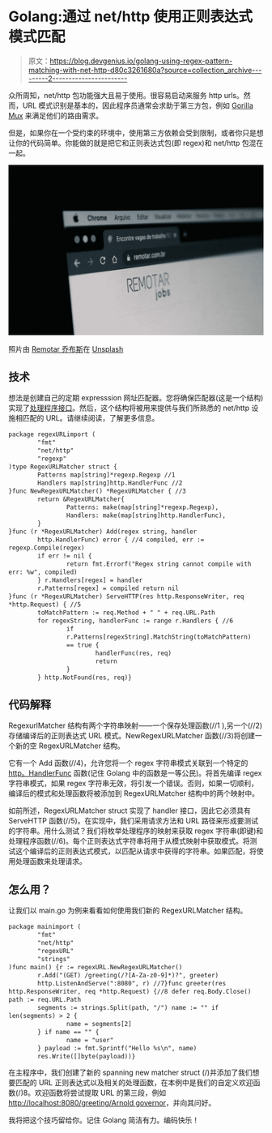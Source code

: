 # Golang:通过 net/http 使用正则表达式模式匹配

> 原文：<https://blog.devgenius.io/golang-using-regex-pattern-matching-with-net-http-d80c3261680a?source=collection_archive---------2----------------------->

众所周知，net/http 包功能强大且易于使用。很容易启动来服务 http urls。然而，URL 模式识别是基本的，因此程序员通常会求助于第三方包，例如 [Gorilla Mux](https://github.com/gorilla/mux) 来满足他们的路由需求。

但是，如果你在一个受约束的环境中，使用第三方依赖会受到限制，或者你只是想让你的代码简单。你能做的就是把它和正则表达式包(即 regex)和 net/http 包混在一起。

![](img/fb5ecbbd954179d301893e5fb1ba188f.png)

照片由 [Remotar 乔布斯](https://unsplash.com/@remotarjobs?utm_source=medium&utm_medium=referral)在 [Unsplash](https://unsplash.com?utm_source=medium&utm_medium=referral)

## 技术

想法是创建自己的定期 expresssion 网址匹配器。您将确保匹配器(这是一个结构)实现了[处理程序接口](https://pkg.go.dev/net/http#Handler)。然后，这个结构将被用来提供与我们所熟悉的 net/http 设施相匹配的 URL。请继续阅读，了解更多信息。

```
package regexURLimport (
        "fmt"
        "net/http"
        "regexp"
)type RegexURLMatcher struct {
        Patterns map[string]*regexp.Regexp //1
        Handlers map[string]http.HandlerFunc //2
}func NewRegexURLMatcher() *RegexURLMatcher { //3
        return &RegexURLMatcher{
                Patterns: make(map[string]*regexp.Regexp),
                Handlers: make(map[string]http.HandlerFunc),
        }
}func (r *RegexURLMatcher) Add(regex string, handler   
        http.HandlerFunc) error { //4 compiled, err := regexp.Compile(regex) 
        if err != nil {
                return fmt.Errorf("Regex string cannot compile with err: %w", compiled)
        } r.Handlers[regex] = handler
        r.Patterns[regex] = compiled return nil
}func (r *RegexURLMatcher) ServeHTTP(res http.ResponseWriter, req *http.Request) { //5
        toMatchPattern := req.Method + " " + req.URL.Path
        for regexString, handlerFunc := range r.Handlers { //6
                if  
                r.Patterns[regexString].MatchString(toMatchPattern) 
                == true {
                        handlerFunc(res, req)
                        return
                }
        } http.NotFound(res, req)}
```

## 代码解释

RegexurlMatcher 结构有两个字符串映射——一个保存处理函数(//1 ),另一个(//2)存储编译后的正则表达式 URL 模式。NewRegexURLMatcher 函数(//3)将创建一个新的空 RegexURLMatcher 结构。

它有一个 Add 函数(//4)，允许您将一个 regex 字符串模式关联到一个特定的 [http。HandlerFunc](https://pkg.go.dev/net/http#HandlerFunc) 函数(记住 Golang 中的函数是一等公民)。将首先编译 regex 字符串模式，如果 regex 字符串无效，将引发一个错误。否则，如果一切顺利，编译后的模式和处理函数将被添加到 RegexURLMatcher 结构中的两个映射中。

如前所述，RegexURLMatcher struct 实现了 handler 接口，因此它必须具有 ServeHTTP 函数(//5)。在实现中，我们采用请求方法和 URL 路径来形成要测试的字符串。用什么测试？我们将枚举处理程序的映射来获取 regex 字符串(即键)和处理程序函数(//6)。每个正则表达式字符串将用于从模式映射中获取模式。将测试这个编译后的正则表达式模式，以匹配从请求中获得的字符串。如果匹配，将使用处理函数来处理请求。

## 怎么用？

让我们以 main.go 为例来看看如何使用我们新的 RegexURLMatcher 结构。

```
package mainimport (
        "fmt"
        "net/http"
        "regexURL"
        "strings"
)func main() {r := regexURL.NewRegexURLMatcher()
        r.Add("(GET) /greeting(/?[A-Za-z0-9]*)?", greeter)
        http.ListenAndServe(":8080", r) //7}func greeter(res http.ResponseWriter, req *http.Request) {//8 defer req.Body.Close() path := req.URL.Path
        segments := strings.Split(path, "/") name := "" if len(segments) > 2 {
                name = segments[2]
        } if name == "" {
                name = "user"
        } payload := fmt.Sprintf("Hello %s\n", name)
        res.Write([]byte(payload))}
```

在主程序中，我们创建了新的 spanning new matcher struct (/)并添加了我们想要匹配的 URL 正则表达式以及相关的处理函数，在本例中是我们的自定义欢迎函数(/)8。欢迎函数将尝试提取 URL 的第三段，例如[http://localhost:8080/greeting/Arnold governor](http://localhost:8080/greeting/ArnoldGovernor)，并向其问好。

我将把这个技巧留给你。记住 Golang 简洁有力。编码快乐！